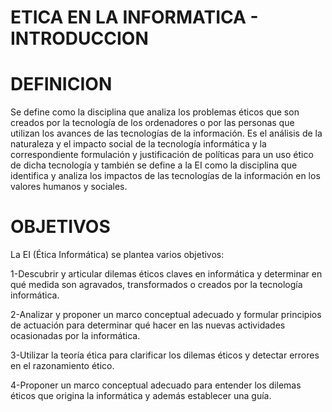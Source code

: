# ETICA EN LA INFORMATICA - INTRODUCCION

# DEFINICION

Se define como la disciplina que analiza los problemas éticos que son creados por la tecnología de los ordenadores o por las personas que utilizan los avances de las tecnologías de la información. Es el análisis de la naturaleza y el impacto social de la tecnología informática y la
correspondiente formulación y justificación de políticas para un uso ético de dicha tecnología y también se define a la EI como la disciplina que identifica y analiza los impactos de las tecnologías de la información en los valores humanos y sociales.


# OBJETIVOS

La EI (Ética Informática) se plantea varios objetivos:

1-Descubrir y articular dilemas éticos claves en informática y determinar en qué medida son agravados, transformados o creados por la tecnología informática.

2-Analizar y proponer un marco conceptual adecuado y formular principios de actuación para determinar qué hacer en las nuevas actividades ocasionadas por la informática.

3-Utilizar la teoría ética para clarificar los dilemas éticos y detectar errores en el razonamiento ético.

4-Proponer un marco conceptual adecuado para entender los dilemas éticos que origina la informática y además establecer una guía.
